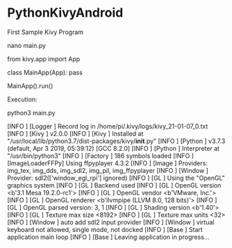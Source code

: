 # PythonKivyAndroid

First Sample Kivy Program


nano main.py


from kivy.app import App

class MainApp(App):
   pass

MainApp().run()



Execution:


python3 main.py

[INFO   ] [Logger      ] Record log in /home/pi/.kivy/logs/kivy_21-01-07_0.txt
[INFO   ] [Kivy        ] v2.0.0
[INFO   ] [Kivy        ] Installed at "/usr/local/lib/python3.7/dist-packages/kivy/__init__.py"
[INFO   ] [Python      ] v3.7.3 (default, Apr  3 2019, 05:39:12) 
[GCC 8.2.0]
[INFO   ] [Python      ] Interpreter at "/usr/bin/python3"
[INFO   ] [Factory     ] 186 symbols loaded
[INFO   ] [ImageLoaderFFPy] Using ffpyplayer 4.3.2
[INFO   ] [Image       ] Providers: img_tex, img_dds, img_sdl2, img_pil, img_ffpyplayer 
[INFO   ] [Window      ] Provider: sdl2(['window_egl_rpi'] ignored)
[INFO   ] [GL          ] Using the "OpenGL" graphics system
[INFO   ] [GL          ] Backend used <sdl2>
[INFO   ] [GL          ] OpenGL version <b'3.1 Mesa 19.2.0-rc1'>
[INFO   ] [GL          ] OpenGL vendor <b'VMware, Inc.'>
[INFO   ] [GL          ] OpenGL renderer <b'llvmpipe (LLVM 8.0, 128 bits)'>
[INFO   ] [GL          ] OpenGL parsed version: 3, 1
[INFO   ] [GL          ] Shading version <b'1.40'>
[INFO   ] [GL          ] Texture max size <8192>
[INFO   ] [GL          ] Texture max units <32>
[INFO   ] [Window      ] auto add sdl2 input provider
[INFO   ] [Window      ] virtual keyboard not allowed, single mode, not docked
[INFO   ] [Base        ] Start application main loop
[INFO   ] [Base        ] Leaving application in progress...

